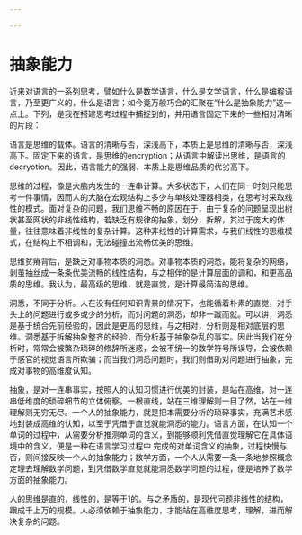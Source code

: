 ```yaml
---

---
```

# 抽象能力

近来对语言的一系列思考，譬如什么是数学语言，什么是文学语言，什么是编程语言，乃至更广义的，什么是语言；如今竟万般巧合的汇聚在“什么是抽象能力”这一点上。下列，是我在搭建思考过程中捕捉到的，并用语言固定下来的一些相对清晰的片段：

语言是思维的载体。语言的清晰与否，深浅高下，本质上是思维的清晰与否，深浅高下。固定下来的语言，是思维的encryption；从语言中解读出思维，是语言的decryotion。因此，语言能力的强弱，本质上是思维品质的优劣高下。

思维的过程，像是大脑内发生的一连串计算。大多状态下，人们在同一时刻只能思考一件事情，因而人的大脑在宏观结构上多少与单核处理器相类，在思考时采取线性的模式。面对复杂的问题，我们思维不畅的原因在于，由于复杂的问题呈现出树状甚至网状的非线性结构，若缺乏有规律的抽象，划分，拆解，其过于庞大的体量，往往意味着非线性的复杂计算。这种非线性的计算需求，与我们线性的思维模式，在结构上不相调和，无法碰撞出流畅优美的思维。

思维贫瘠背后，是缺乏对事物本质的洞悉。对事物本质的洞悉，能将复杂的网络，剥茧抽丝成一条条优美流畅的线性结构，与之相伴的是计算层面的调和，和更高品质的思维。我认为，最高级的思维，就是直觉，是计算最简洁的思维。

洞悉，不同于分析。人在没有任何知识背景的情况下，也能循着朴素的直觉，对手头上的问题进行或多或少的分析，而对问题的洞悉，却非一蹴而就。可以讲，洞悉是基于统合先前经验的，因此是更高的思维，与之相对，分析则是相对底层的思维。洞悉基于拆解抽象整齐的经验，而分析基于抽象杂乱的事实。因此当我们在分析时，常常会被繁杂琐碎的修辞所迷惑，会被不统一的数学符号所误导，会被依赖于感官的视觉语言所欺骗；而当我们洞悉问题时，我们则借助对问题进行抽象，完成对事物的高维度认知。

抽象，是对一连串事实，按照人的认知习惯进行优美的封装，是站在高维，对一连串低维度的琐碎细节的立体俯察。一根直线，站在三维理解则一目了然，站在一维理解则无穷无尽。一个人的抽象能力，就是把本需要分析的琐碎事实，充满艺术感地封装成高维的认知，以至于凭借于直觉就能洞悉的能力。语言方面，在认知一个单词的过程中，从需要分析推测单词的含义，到能够顺利凭借直觉理解它在具体语境中的含义，便是一种在语言学习过程中 完成的对单词含义的抽象，过程快慢与否，则间接反映一个人的抽象能力；数学方面，一个人从需要一条一条地参照概念定理去理解数学问题，到凭借数学直觉就能洞悉数学问题的过程，便是培养了数学方面的抽象能力。

人的思维是直的，线性的，是等于1的。与之矛盾的，是现代问题非线性的结构，跟成千上万的规模。人必须依赖于抽象能力，才能站在高维度思考，理解，进而解决复杂的问题。

